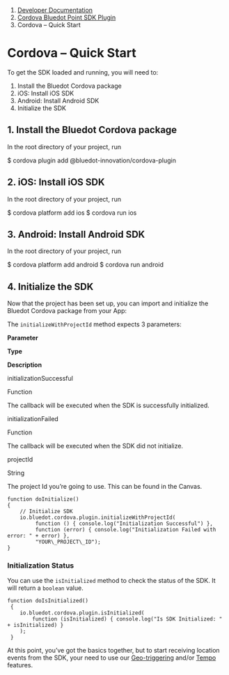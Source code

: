 1.  [Developer Documentation](https://docs.bluedot.io)
2.  [Cordova Bluedot Point SDK Plugin](https://docs.bluedot.io/cordova-bluedot-plug-in/)
3.  Cordova – Quick Start

Cordova – Quick Start
=====================

To get the SDK loaded and running, you will need to:

1.  Install the Bluedot Cordova package
2.  iOS: Install iOS SDK
3.  Android: Install Android SDK
4.  Initialize the SDK

1\. Install the Bluedot Cordova package
---------------------------------------

In the root directory of your project, run

$ cordova plugin add @bluedot\-innovation/cordova\-plugin

2\. iOS: Install iOS SDK
------------------------

In the root directory of your project, run

$ cordova platform add ios
$ cordova run ios

3\. Android: Install Android SDK
--------------------------------

In the root directory of your project, run

$ cordova platform add android
$ cordova run android

4\. Initialize the SDK
----------------------

Now that the project has been set up, you can import and initialize the Bluedot Cordova package from your App:

The `initializeWithProjectId` method expects 3 parameters:

**Parameter**

**Type**

**Description**

initializationSuccessful

Function

The callback will be executed when the SDK is successfully initialized.

initializationFailed

Function

The callback will be executed when the SDK did not initialize.

projectId

String

The project Id you’re going to use. This can be found in the Canvas.

```
function doInitialize()
{ 
    // Initialize SDK
    io.bluedot.cordova.plugin.initializeWithProjectId(
         function () { console.log("Initialization Successful") },
         function (error) { console.log("Initialization Failed with error: " + error) },
         "YOUR\_PROJECT\_ID");
}
```

### Initialization Status

You can use the `isInitialized` method to check the status of the SDK. It will return a `boolean` value.

```
function doIsInitialized()
 {
    io.bluedot.cordova.plugin.isInitialized(
        function (isInitialized) { console.log("Is SDK Initialized: " + isInitialized) }
    );
 }
```

At this point, you’ve got the basics together, but to start receiving location events from the SDK, your need to use our [Geo-triggering](https://docs.bluedot.io/cordova-bluedot-plug-in/cordova-point-sdk-api/cordova-geo-triggering/) and/or [Tempo](https://docs.bluedot.io/cordova-bluedot-plug-in/cordova-point-sdk-api/cordova-tempo/) features.